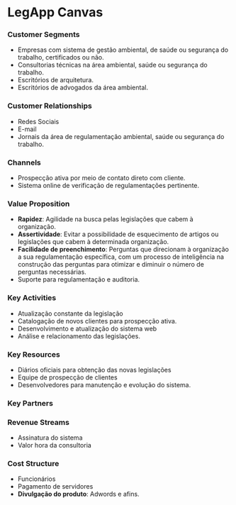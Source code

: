 # LegApp Canvas

### Customer Segments

- Empresas com sistema de gestão ambiental, de saúde ou segurança do trabalho, certificados ou não.
- Consultorias técnicas na área ambiental, saúde ou segurança do trabalho.
- Escritórios de arquitetura.
- Escritórios de advogados da área ambiental.

### Customer Relationships

- Redes Sociais
- E-mail
- Jornais da área de regulamentação ambiental, saúde ou segurança do trabalho.

### Channels

- Prospecção ativa por meio de contato direto com cliente.
- Sistema online de verificação de regulamentações pertinente.

### Value Proposition

- **Rapidez**: Agilidade na busca pelas legislações que cabem à organização.
- **Assertividade**: Evitar a possibilidade de esquecimento de artigos ou legislações que cabem à determinada organização.
- **Facilidade de preenchimento**: Perguntas que direcionam à organização a sua regulamentação específica, com um processo de inteligência na construção das perguntas para otimizar e diminuir o número de perguntas necessárias.
- Suporte para regulamentação e auditoria.

### Key Activities

- Atualização constante da legislação
- Catalogação de novos clientes para prospecção ativa.
- Desenvolvimento e atualização do sistema web
- Análise e relacionamento das legislações.

### Key Resources

- Diários oficiais para obtenção das novas legislações
- Equipe de prospecção de clientes
- Desenvolvedores para manutenção e evolução do sistema.

### Key Partners

### Revenue Streams

- Assinatura do sistema
- Valor hora da consultoria

### Cost Structure

- Funcionários
- Pagamento de servidores
- **Divulgação do produto**: Adwords e afins.
